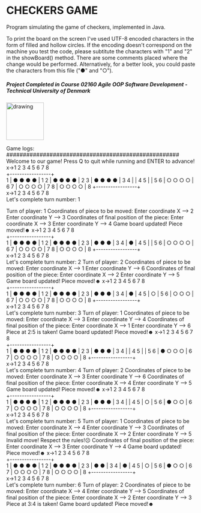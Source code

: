 # CHECKERS GAME
Program simulating the game of checkers, implemented in Java.

To print the board on the screen I've used UTF-8 encoded characters in the form of filled and hollow circles.
If the encoding doesn't correspond on the machine you test the code, please subtitute the characters with "1" and "2" in the showBoard() method.
There are some comments placed where the change would be performed.
Alternatively, for a better look, you could paste the characters from this file ("●" and "○").


##### Project Completed in Course 02160 Agile OOP Software Development - Technical University of Denmark 
<img src="https://user-images.githubusercontent.com/65953954/120001846-7f05f180-bfd4-11eb-8c11-2379a547dc9f.jpg" alt="drawing" width="100"/>

Game logs:
####################################################
Welcome to our game! 
 Press Q to quit while running and ENTER to advance!
 x->1 2 3 4 5 6 7 8    
  +-----------------+  
1 |   ●   ●   ●   ● | 1
2 | ●   ●   ●   ●   | 2
3 |   ●   ●   ●   ● | 3
4 |                 | 4
5 |                 | 5
6 | ○   ○   ○   ○   | 6
7 |   ○   ○   ○   ○ | 7
8 | ○   ○   ○   ○   | 8
  +-----------------+  
 x->1 2 3 4 5 6 7 8    
Let's complete turn number: 1

Turn of player: 1
Coordinates of piece to be moved:
    Enter coordinate X --> 2
    Enter coordinate Y --> 3
Coordinates of final position of the piece:
    Enter coordinate X --> 3
    Enter coordinate Y --> 4
Game board updated! Piece moved!☻
 x->1 2 3 4 5 6 7 8    
  +-----------------+  
1 |   ●   ●   ●   ● | 1
2 | ●   ●   ●   ●   | 2
3 |       ●   ●   ● | 3
4 |     ●           | 4
5 |                 | 5
6 | ○   ○   ○   ○   | 6
7 |   ○   ○   ○   ○ | 7
8 | ○   ○   ○   ○   | 8
  +-----------------+  
 x->1 2 3 4 5 6 7 8    
Let's complete turn number: 2
Turn of player: 2
Coordinates of piece to be moved:
    Enter coordinate X --> 1
    Enter coordinate Y --> 6
Coordinates of final position of the piece:
    Enter coordinate X --> 2
    Enter coordinate Y --> 5
Game board updated! Piece moved!☻
 x->1 2 3 4 5 6 7 8    
  +-----------------+  
1 |   ●   ●   ●   ● | 1
2 | ●   ●   ●   ●   | 2
3 |       ●   ●   ● | 3
4 |     ●           | 4
5 |   ○             | 5
6 |     ○   ○   ○   | 6
7 |   ○   ○   ○   ○ | 7
8 | ○   ○   ○   ○   | 8
  +-----------------+  
 x->1 2 3 4 5 6 7 8    
Let's complete turn number: 3
Turn of player: 1
Coordinates of piece to be moved:
    Enter coordinate X --> 3
    Enter coordinate Y --> 4
Coordinates of final position of the piece:
    Enter coordinate X --> 1
    Enter coordinate Y --> 6
Piece at 2:5 is taken!
Game board updated! Piece moved!☻
 x->1 2 3 4 5 6 7 8    
  +-----------------+  
1 |   ●   ●   ●   ● | 1
2 | ●   ●   ●   ●   | 2
3 |       ●   ●   ● | 3
4 |                 | 4
5 |                 | 5
6 | ●   ○   ○   ○   | 6
7 |   ○   ○   ○   ○ | 7
8 | ○   ○   ○   ○   | 8
  +-----------------+  
 x->1 2 3 4 5 6 7 8    
Let's complete turn number: 4
Turn of player: 2
Coordinates of piece to be moved:
    Enter coordinate X --> 3
    Enter coordinate Y --> 6
Coordinates of final position of the piece:
    Enter coordinate X --> 4
    Enter coordinate Y --> 5
Game board updated! Piece moved!☻
 x->1 2 3 4 5 6 7 8    
  +-----------------+  
1 |   ●   ●   ●   ● | 1
2 | ●   ●   ●   ●   | 2
3 |       ●   ●   ● | 3
4 |                 | 4
5 |       ○         | 5
6 | ●       ○   ○   | 6
7 |   ○   ○   ○   ○ | 7
8 | ○   ○   ○   ○   | 8
  +-----------------+  
 x->1 2 3 4 5 6 7 8    
Let's complete turn number: 5
Turn of player: 1
Coordinates of piece to be moved:
    Enter coordinate X --> 4
    Enter coordinate Y --> 3
Coordinates of final position of the piece:
    Enter coordinate X --> 2
    Enter coordinate Y --> 5
Invalid move! Respect the rules!☹
Coordinates of final position of the piece:
    Enter coordinate X --> 3
    Enter coordinate Y --> 4
Game board updated! Piece moved!☻
 x->1 2 3 4 5 6 7 8    
  +-----------------+  
1 |   ●   ●   ●   ● | 1
2 | ●   ●   ●   ●   | 2
3 |           ●   ● | 3
4 |     ●           | 4
5 |       ○         | 5
6 | ●       ○   ○   | 6
7 |   ○   ○   ○   ○ | 7
8 | ○   ○   ○   ○   | 8
  +-----------------+  
 x->1 2 3 4 5 6 7 8    
Let's complete turn number: 6
Turn of player: 2
Coordinates of piece to be moved:
    Enter coordinate X --> 4
    Enter coordinate Y --> 5
Coordinates of final position of the piece:
    Enter coordinate X --> 2
    Enter coordinate Y --> 3
Piece at 3:4 is taken!
Game board updated! Piece moved!☻
